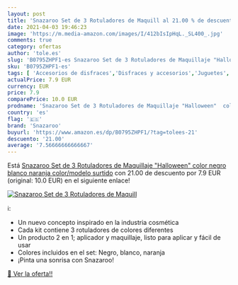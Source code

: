```yaml
---
layout: post
title: 'Snazaroo Set de 3 Rotuladores de Maquill al 21.00 % de descuento'
date: 2021-04-03 19:46:23
image: 'https://m.media-amazon.com/images/I/412bIsIpHqL._SL400_.jpg'
comments: true
category: ofertas
author: 'tole.es'
slug: 'B0795ZHPF1-es Snazaroo Set de 3 Rotuladores de Maquillaje "Halloween"...'
sku: 'B0795ZHPF1-es'
tags: [ 'Accesorios de disfraces','Disfraces y accesorios','Juguetes','Juguetes y juegos','Pintura facial para disfraces','rotuladores','snazaroo', ]
actualPrice: 7.9 EUR
currency: EUR
price: 7.9
comparePrice: 10.0 EUR
prodname: 'Snazaroo Set de 3 Rotuladores de Maquillaje "Halloween"  color negro  blanco  naranja   color/modelo surtido'
country: 'es'
flag: '🇪🇸'
brand: 'Snazaroo'
buyurl: 'https://www.amazon.es/dp/B0795ZHPF1/?tag=tolees-21'
descuento: '21.00'
average: '7.56666666666667'
---
```


Está [Snazaroo Set de 3 Rotuladores de Maquillaje "Halloween"  color negro  blanco  naranja   color/modelo surtido](https://www.amazon.es/dp/B0795ZHPF1/?tag=tolees-21) con 21.00 de descuento por 7.9 EUR (original: 10.0 EUR) en el siguiente enlace!

[![Snazaroo Set de 3 Rotuladores de Maquill](https://m.media-amazon.com/images/I/412bIsIpHqL._SL400_.jpg)](https://www.amazon.es/dp/B0795ZHPF1/?tag=tolees-21)

ℹ️:

- Un nuevo concepto inspirado en la industria cosmética
- Cada kit contiene 3 rotuladores de colores diferentes
- Un producto 2 en 1; aplicador y maquillaje, listo para aplicar y fácil de usar
- Colores incluidos en el set: Negro, blanco, naranja
- ¡Pinta una sonrisa con Snazaroo!

[🛒 Ver la oferta!!](https://www.amazon.es/dp/B0795ZHPF1/?tag=tolees-21)
